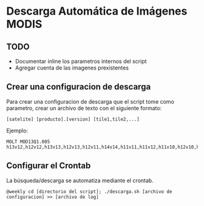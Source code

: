 # Descarga Automática de Imágenes MODIS

## TODO

* Documentar inline los parametros internos del script
* Agregar cuenta de las imagenes prexistentes

## Crear una configuracion de descarga

Para crear una configuracion de descarga que el script tome como parametro, crear un archivo de texto con el siguiente formato:

```
[satelite] [producto].[version] [tile1,tile2,...]
```

Ejemplo:

```
MOLT MOD13Q1.005 h13v12,h12v12,h13v13,h12v13,h12v11,h14v14,h11v11,h11v12,h11v10,h12v10,h13v11,h13v09,h13v14
```

## Configurar el Crontab

La búsqueda/descarga se automatiza mediante el crontab.

```
@weekly cd [directorio del script]; ./descarga.sh [archivo de configuracion] >> [archivo de log]
```
